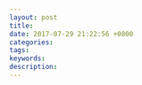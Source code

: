 ```yaml
---
layout: post
title: 
date: 2017-07-29 21:22:56 +0800
categories: 
tags: 
keywords: 
description: 
---
```

